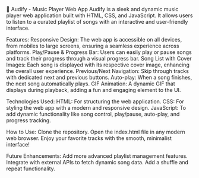 🎵 Audify - Music Player Web App
Audify is a sleek and dynamic music player web application built with HTML, CSS, and JavaScript. It allows users to listen to a curated playlist of songs with an interactive and user-friendly interface.

Features:
Responsive Design: The web app is accessible on all devices, from mobiles to large screens, ensuring a seamless experience across platforms.
Play/Pause & Progress Bar: Users can easily play or pause songs and track their progress through a visual progress bar.
Song List with Cover Images: Each song is displayed with its respective cover image, enhancing the overall user experience.
Previous/Next Navigation: Skip through tracks with dedicated next and previous buttons.
Auto-play: When a song finishes, the next song automatically plays.
GIF Animation: A dynamic GIF that displays during playback, adding a fun and engaging element to the UI.

Technologies Used:
HTML: For structuring the web application.
CSS: For styling the web app with a modern and responsive design.
JavaScript: To add dynamic functionality like song control, play/pause, auto-play, and progress tracking.

How to Use:
Clone the repository.
Open the index.html file in any modern web browser.
Enjoy your favorite tracks with the smooth, minimalist interface!

Future Enhancements:
Add more advanced playlist management features.
Integrate with external APIs to fetch dynamic song data.
Add a shuffle and repeat functionality.

